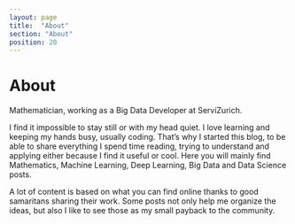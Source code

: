 ```yaml
---
layout: page
title:  "About"
section: "About"
position: 20
---
```


# About

Mathematician, working as a Big Data Developer at ServiZurich.

I find it impossible to stay still or with my head quiet. I love learning and keeping my hands busy, usually coding. That’s why I started this blog, to be able to share everything I spend time reading, trying to understand and applying either because I find it useful or cool. Here you will mainly find Mathematics, Machine Learning, Deep Learning, Big Data and Data Science posts.

A lot of content is based on what you can find online thanks to good samaritans sharing their work. Some posts not only help me organize the ideas, but also I like to see those as my small payback to the community.
